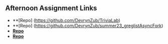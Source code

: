 ## Afternoon Assignment Links

* **[Repo] (https://github.com/DevrynZub/TriviaLab)
* **[Repo] (https://github.com/DevrynZub/summer23_greglistAsyncFork)
* **[Repo](https://github.com/DevrynZub/<ASSIGNMENT_REPO>)**
* **[Repo](https://github.com/DevrynZub/<ASSIGNMENT_REPO>)**
